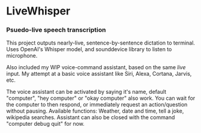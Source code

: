 # LiveWhisper

### Psuedo-live speech transcription
This project outputs nearly-live, sentence-by-sentence dictation to terminal.
Uses OpenAI's Whisper model, and sounddevice library to listen to microphone.

Also included my WIP voice-command assistant, based on the same *live* input.
My attempt at a basic voice assistant like Siri, Alexa, Cortana, Jarvis, etc.

The voice assistant can be activated by saying it's name, default "computer",
"hey computer" or "okay computer" also work. You can wait for the computer to
then respond, or immediately request an action/question without pausing.
Available functions: Weather, date and time, tell a joke, wikipedia searches.
Assistant can also be closed with the command "computer debug quit" for now.